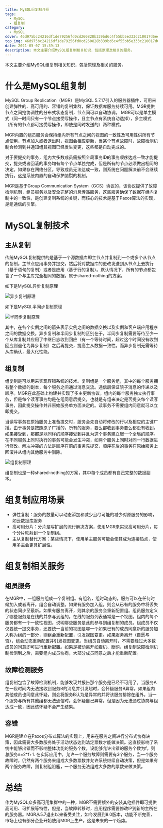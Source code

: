 ```yaml
---
title: MySQL组复制介绍
tags:
  - MySQL
  - 组复制
category:
  - MySQL
cover: 46d975bc24216df1de79256fd0cd260828b339bd6c4f55bb5e333c210017d6ee.jpg
top_img: 46d975bc24216df1de79256fd0cd260828b339bd6c4f55bb5e333c210017d6ee.jpg
date: 2021-05-07 15:39:13
description: 本文主要介绍MySQL组复制相关知识，包括原理及相关的服务。
---
```


本文主要介绍MySQL组复制相关知识，包括原理及相关的服务。

# 什么是MySQL组复制

MySQL Group Replication（MGR）是MySQL 5.7.17引入的服务器插件，可用来创建弹性的、高可用的、容错的复制集群，保证数据库服务持续可用。MGR提供节点之间抢协调性的分布式状态复制，节点间可以自动协调。 MGR可以是单主模式（同一时间只有一个节点接受写操作，且主节点有系统自动选择），多主模式（所有的节点都可接受写操作，即使是同时发送的）两种模式。

MGR内置的组员服务会保持组内所有节点之间的视图的一致性及可用性供所有节点使用，节点加入或者退出时，视图会相应更新，当某个节点故障时，故障检测机制会检测到并通知组其视图已经发生变更，这些都是自动完成的。

对于要提交的事务，组内大多数成员需按照全局事务ID的事务顺序达成一致才能提交，提交或者回滚的事务均有每个节点单独完成，但是所有的节点必须做出相同的决定。如果存在网络分区，导致成员无法达成一致，则系统在问题解决前不会继续执行。这是系统内置的自动保护脑裂的机制。

MGR是基于Group Communication System（GCS）协议的，该协议提供了故障检测机制，组员服务以及安全完整的消息传递服务，这些服务确保了数据在组内复制中的一致性，是创建复制系统的关键，而核心的技术是基于Paxos算法的实现，是组通信的引擎。

# MySQL复制技术

## 主从复制

传统MySQL复制提供的是基于一个源数据库即主节点并复制到一个或多个从节点的复制，主节点应用事务并提交，然后将对数据库的更改发送到从节点上去执行（基于语句的复制）或者是应用（基于行的复制）。默认情况下，所有的节点都包含了一个与主库完全相同的数据，属于shared-nothing的方案。

如下是MySQL异步复制原理

![异步复制原理](异步复制原理.png)

如下是MySQL半同步复制原理

![半同步复制原理](半同步复制原理.png)

其中，在各个实例之间的箭头表示实例之间的数据交换以及实例和客户端应用程序之间的数据交换。异步复制和半同步复制的区别在于，半同步复制需要等待至少一个从库复制并应用了中继日志收到回应（有一个等待时间，超过这个时间没有收到回应则退化为异步复制）之后再提交，提高主从数据一致性。而异步复制无需等待从库确认，最大化性能。

## 组复制

组复制是可以用来实现容错系统的技术。复制组是一个服务组，其中的每个服务拥有整个数据的副本，每个服务之间通过消息交流。通信层保证院子消息的传递以及顺序。MGR在此基础上构建并实现了多主更新协议。组内的每个服务独立执行事务，但是每个读写事务均是在组同意后提交，也就是有组来决定是否提交每个读写事务，因此提交操作并非原始服务单方面决定的。读事务不需要组内同意就可以立即提交。

当读写事务在原始服务上准备提交时，服务会先自动将修改的行以及相应的主键广播。由于事务是按照原子广播的，所有的服务，要么都收到事务要么都没有收到。如果接受到，那都是以同样的顺序接受到并且为这个事务建立起一个全局的顺序。在不同服务上同时执行的事务可能会发生冲突，如两个服务上同时对同一行数据进行修改。解决冲突的方法是顺序在前的事务先提交，顺序在后的事务在原始服务上回滚并从组内其他服务中删除。

![组复制原理](组复制原理.png)

组复制也是一种shared-nothing的方案，其中每个成员都有自己完整的数据副本。

# 组复制应用场景

- 弹性复制：服务的数量可以动态添加和减少且尽可能的减少对原服务的影响，如云数据库服务
- 高可用分片：分片是写扩展的流行解决方案，使用MGR来实现高可用分片，每个分片映射到一个复制组。
- 主从复制替代方案：某些情况下，使用单主服务可能会使其成为连接热点，使用多主会更具扩展性。

# 组复制相关服务

## 组员服务

在MGR中，一组服务组成一个复制组。有组名，组时动态的，服务可以在任何时候加入或者离开，组会自动调整。如果有服务加入组，则会从已有的服务中将丢失的状态同步至最新。如果有服务离开，则其余的服务会重新配置组。组员服务定义了哪些服务是在线的并参与到组的，在线的服务列表通常是一个视图。组内的每个服务都有一个一致性视图，说明哪些服务是此刻参与到组复制的成员。组成员不仅仅要统一提交事务，还要统一当前的视图是哪一个如果已有的成员同意新的服务加入称为组的一部分，则组会重新配置，引发视图变更。如果服务离开（自愿与否），组会动态重新配置并引发视图变更。当组员自动离开时，不需要经过大多数成员的同意即可进行重新配置。如果是被动离开如宕机、断网，组复制故障检测机制检测到之后，需要组内成员协商，大部分成员同意之后才能重新配置。

## 故障检测服务

组复制包含了故障检测机制，能够发现并报告那个服务是已经不可用了。当服务A在一段时间内无法接收到服务B的消息并引发超时，会怀疑服务B异常，如果组内其他成员也同意此怀疑，则会将服务B认为是异常的并将该服务排除在组外。当一个服务与所有其他组都无法通信时，会怀疑自己异常，但是因为无法通过协商与组达成一致，因此该怀疑不会产生结果。

## 容错

MGR是建立在Paxos分布式算法的实现上，用来在服务之间进行分布式协商决策，因此需要大多数服务处于活动状态达到法定票数才能做决策。这直接影响了系统中能够出错而不影响整体功能的服务个数，设能够允许出错的服务个数为f，则总服务n=2*f+1. 在实际应用中，允许一个服务故障则需要有3个服务，当一个服务故障时，仍然有两个服务来组成大多数票数并允许系统继续自动决策，但是如果有两个服务故障，则复制组阻塞，一个服务无法组成大多数的票数来做决策。

# 总结

作为MySQL众多高可用集群中的一种，MGR不需要额外的安装其他插件即可提供高可用、可扩展等特性，但是，当故障转移时，应用程序需要修改IP到新的主所在的服务器。MGR从5.7退出以来备受关注，如今发展到8.0版本，功能不断完善，市场上也有部分企业开始使用MGR上生产，这是未来的一个趋势。

